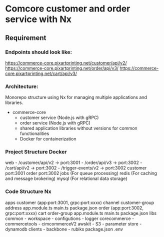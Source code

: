 # Comcore customer and order service with Nx

## Requirement

### Endpoints should look like:
  https://commerce-core.pixartprinting.net/customer/api/v2/
  https://commerce-core.pixartprinting.net/order/api/v3/
  https://commerce-core.pixartprinting.net/cart/api/v3/

### Architecture:
  Monorepo structure using Nx for managing multiple applications and libraries.
  - commerce-core
    - customer service (Node.js with gRPC)
    - order service (Node.js with gRPC)
    - shared application libraries without versions for common functionalities
    - Docker for containerization

### Project Structure Docker
  web
      - /customer/api/v2 -> port:3001
      - /order/api/v3 -> port:3002
      - /cart/api/v2 -> port:3002
      - /trigger-events/v2 -> port:3002
  customer
    port:3001
  order
    port:3002
  jobs (For queue processing)
  redis (For caching and message brokering)
  mysql (For relational data storage)

### Code Structure Nx
  apps
      customer (app:port:3001, grpc:port:xxxx)
          channel
          customer-group
          address
          app.module.ts
          main.ts
          package.json
      order (app:port:3002, grpc:port:xxxx)
          cart
          order-group
          app.module.ts
          main.ts
          package.json
  libs
      common
          - workspace
          - configutions
          - logger
      corecommerce
          - commercetools
          - cimcommerceV2
      awskit
          - S3
          - parameter store
          - dynamodb
      clients
          - backbone
          - rubiks
  package.json
  .env
